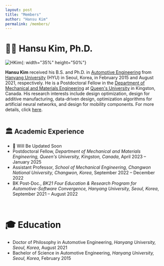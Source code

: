```yaml
---
layout: post
title: "Members"
author: "Hansu Kim"
permalink: /members/
---
```

   
# 👨‍🏫 Hansu Kim, Ph.D.   
   
![HKim](https://user-images.githubusercontent.com/54526956/185015952-2b93fed0-d64c-4fe7-b2d5-03f732a21a7b.jpg){: width="35%" height="50%"}   
   
**Hansu Kim** received his B.S. and Ph.D. in [Automotive Engineering](https://ae.hanyang.ac.kr/) from [Hanyang University](https://www.hanyang.ac.kr/) (HYU) in Seoul, Korea, in February 2015 and August 2021, respectively. He is a Postdoctoral Fellow in the [Department of Mechanical and Materials Engineering](https://smithengineering.queensu.ca/mme/) at [Queen's University](https://www.queensu.ca/) in Kingston, Canada. His research interests include design optimization, design for additive manufacturing, data-driven design, optimization algorithms for artificial neural networks, and design for mobility components. For more details, click [here](https://kim-hansu.github.io/members/hansukim/).   
<br/>   
   
## 🏛️ Academic Experience   
* 🚧 Will Be Updated Soon   
* Postdoctoral Fellow, *Department of Mechanical and Materials Engineering, Queen's University, Kingston, Canada*, April 2023 – January 2025   
* Assistant Professor, *School of Mechanical Engineering, Changwon National University, Changwon, Korea*, September 2022 – December 2022
* BK Post-Doc., *BK21 Four Education & Research Program for Automotive-Software Convergence, Hanyang University, Seoul, Korea*, September 2021 – August 2022   
<br/>   
   
# 🎓 Education   
* Doctor of Philosophy in Automotive Engineering, *Hanyang University, Seoul, Korea*, August 2021
* Bachelor of Science in Automotive Engineering, *Hanyang University, Seoul, Korea*, February 2015   
